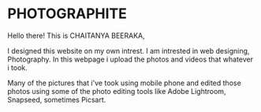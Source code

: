 # PHOTOGRAPHITE

Hello there! This is CHAITANYA BEERAKA,

I designed this website on my own intrest. I am intrested in web designing, Photography. In this webpage i upload the photos and videos that whatever i took.

Many of the pictures that i've took using mobile phone and edited those photos using some of the photo editing tools like Adobe Lightroom, Snapseed, sometimes Picsart.
